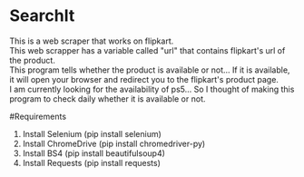 # SearchIt
This is a web scraper that works on flipkart.\
This web scrapper has a variable called "url" that contains flipkart's url of the product.\
This program tells whether the product is available or not... If it is available, it will open your browser and redirect you to the flipkart's product page.\
I am currently looking for the availability of ps5... So I thought of making this program to check daily whether it is available or not.

#Requirements
1) Install Selenium (pip install selenium)
2) Install ChromeDrive (pip install chromedriver-py)
3) Install BS4 (pip install beautifulsoup4)
4) Install Requests (pip install requests)
